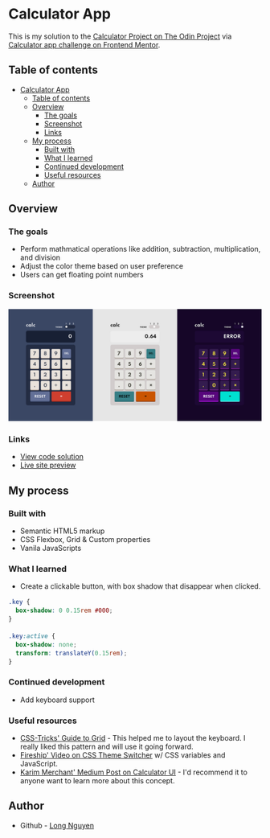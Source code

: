 # Calculator App

This is my solution to the [Calculator Project on The Odin Project](https://www.theodinproject.com/paths/foundations/courses/foundations/lessons/calculator) via [Calculator app challenge on Frontend Mentor](https://www.frontendmentor.io/challenges/calculator-app-9lteq5N29).

## Table of contents

- [Calculator App](#calculator-app)
  - [Table of contents](#table-of-contents)
  - [Overview](#overview)
    - [The goals](#the-goals)
    - [Screenshot](#screenshot)
    - [Links](#links)
  - [My process](#my-process)
    - [Built with](#built-with)
    - [What I learned](#what-i-learned)
    - [Continued development](#continued-development)
    - [Useful resources](#useful-resources)
  - [Author](#author)

## Overview

### The goals

- Perform mathmatical operations like addition, subtraction, multiplication, and division
- Adjust the color theme based on user preference
- Users can get floating point numbers

### Screenshot

![screenshot](./images/screenshot.png)

### Links

- [View code solution](https://github.com/minhlong149/calculator-app/)
- [Live site preview](https://minhlong149.github.io/calculator-app/)

## My process

### Built with

- Semantic HTML5 markup
- CSS Flexbox, Grid & Custom properties
- Vanila JavaScripts

### What I learned

- Create a clickable button, with box shadow that disappear when clicked.

```css
.key {
  box-shadow: 0 0.15rem #000;
}

.key:active {
  box-shadow: none;
  transform: translateY(0.15rem);
}
```

### Continued development

- Add keyboard support

### Useful resources

- [CSS-Tricks' Guide to Grid](https://css-tricks.com/snippets/css/complete-guide-grid/) - This helped me to layout the keyboard. I really liked this pattern and will use it going forward.
- [Fireship' Video on CSS Theme Switcher](https://youtu.be/rXuHGLzSmSE?t=313) w/ CSS variables and JavaScript.
- [Karim Merchant' Medium Post on Calculator UI](https://www.example.com) - I'd recommend it to anyone want to learn more about this concept.

## Author

- Github - [Long Nguyen](https://github.com/minhlong149)